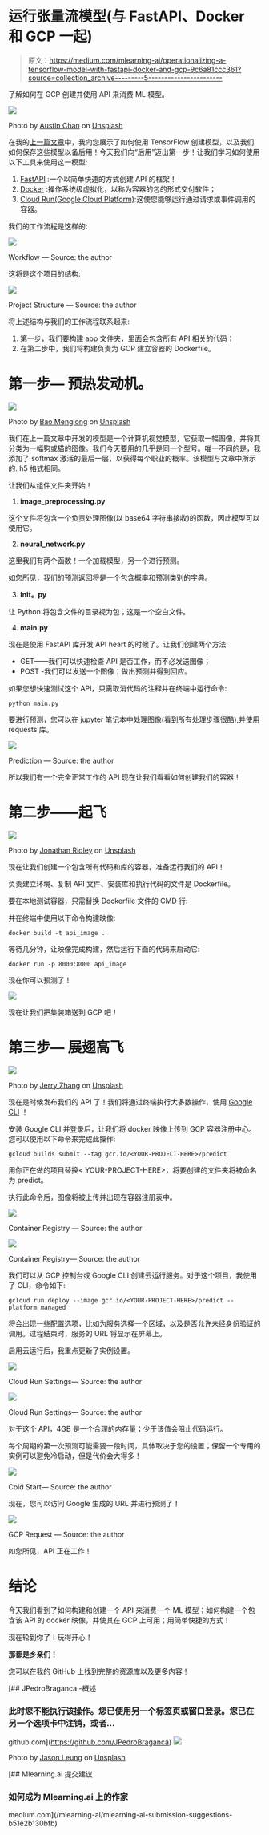 # 运行张量流模型(与 FastAPI、Docker 和 GCP 一起)

> 原文：<https://medium.com/mlearning-ai/operationalizing-a-tensorflow-model-with-fastapi-docker-and-gcp-9c6a81ccc361?source=collection_archive---------5----------------------->

了解如何在 GCP 创建并使用 API 来消费 ML 模型。

![](img/bbac31dcd61b766027de6e170a49631c.png)

Photo by [Austin Chan](https://unsplash.com/@austinchan?utm_source=medium&utm_medium=referral) on [Unsplash](https://unsplash.com?utm_source=medium&utm_medium=referral)

在我的[上一篇文章](/mlearning-ai/practical-transfer-learning-with-tensorflow-1f16bb9ac379)中，我向您展示了如何使用 TensorFlow 创建模型，以及我们如何保存这些模型以备后用！今天我们向“后用”迈出第一步！让我们学习如何使用以下工具来使用这一模型:

1.  [FastAPI](https://fastapi.tiangolo.com/) :一个以简单快速的方式创建 API 的框架！
2.  [Docker](https://www.docker.com/) :操作系统级虚拟化，以称为容器的包的形式交付软件；
3.  [Cloud Run(Google Cloud Platform)](https://cloud.google.com/run/):这使您能够运行通过请求或事件调用的容器。

我们的工作流程是这样的:

![](img/ab297d6c9f056699a021ad190e211608.png)

Workflow — Source: the author

这将是这个项目的结构:

![](img/18203542a93d354c1f1f7d25dc33f94e.png)

Project Structure — Source: the author

将上述结构与我们的工作流程联系起来:

1.  第一步，我们要构建 app 文件夹，里面会包含所有 API 相关的代码；
2.  在第二步中，我们将构建负责为 GCP 建立容器的 Dockerfile。

# **第一步—** 预热发动机。

![](img/0fbcb42c13a9bcfdbe6e037009abafac.png)

Photo by [Bao Menglong](https://unsplash.com/@__menglong?utm_source=medium&utm_medium=referral) on [Unsplash](https://unsplash.com?utm_source=medium&utm_medium=referral)

我们在上一篇文章中开发的模型是一个计算机视觉模型，它获取一幅图像，并将其分类为一幅狗或猫的图像。我们今天要用的几乎是同一个型号。唯一不同的是，我添加了 softmax 激活的最后一层，以获得每个职业的概率。该模型与文章中所示的. h5 格式相同。

让我们从组件文件夹开始！

1.  **image_preprocessing.py**

这个文件将包含一个负责处理图像(以 base64 字符串接收)的函数，因此模型可以使用它。

2. **neural_network.py**

这里我们有两个函数！一个加载模型，另一个进行预测。

如您所见，我们的预测返回将是一个包含概率和预测类别的字典。

3. **__init__。py**

让 Python 将包含文件的目录视为包；这是一个空白文件。

4. **main.py**

现在是使用 FastAPI 库开发 API heart 的时候了。让我们创建两个方法:

*   GET——我们可以快速检查 API 是否工作，而不必发送图像；
*   POST -我们可以发送一个图像；做出预测并得到回应。

如果您想快速测试这个 API，只需取消代码的注释并在终端中运行命令:

```
python main.py
```

要进行预测，您可以在 jupyter 笔记本中处理图像(看到所有处理步骤很酷),并使用 requests 库。

![](img/b226bb760d921de0d5821f091e864ff2.png)

Prediction — Source: the author

所以我们有一个完全正常工作的 API 现在让我们看看如何创建我们的容器！

# 第二步——起飞

![](img/c071fab4544cb6535994fd1a5df1311c.png)

Photo by [Jonathan Ridley](https://unsplash.com/@jridley1?utm_source=medium&utm_medium=referral) on [Unsplash](https://unsplash.com?utm_source=medium&utm_medium=referral)

现在让我们创建一个包含所有代码和库的容器，准备运行我们的 API！

负责建立环境、复制 API 文件、安装库和执行代码的文件是 Dockerfile。

要在本地测试容器，只需替换 Dockerfile 文件的 CMD 行:

并在终端中使用以下命令构建映像:

```
docker build -t api_image .
```

等待几分钟，让映像完成构建，然后运行下面的代码来启动它:

```
docker run -p 8000:8000 api_image
```

现在你可以预测了！

![](img/b226bb760d921de0d5821f091e864ff2.png)

现在让我们把集装箱送到 GCP 吧！

# **第三步—** 展翅高飞

![](img/b7a78a1eb70806230d1c155a3eaf501c.png)

Photo by [Jerry Zhang](https://unsplash.com/@z734923105?utm_source=medium&utm_medium=referral) on [Unsplash](https://unsplash.com?utm_source=medium&utm_medium=referral)

现在是时候发布我们的 API 了！我们将通过终端执行大多数操作，使用 [Google CLI](https://cloud.google.com/sdk/docs/install#deb) ！

安装 Google CLI 并登录后，让我们将 docker 映像上传到 GCP 容器注册中心。您可以使用以下命令来完成此操作:

```
gcloud builds submit --tag gcr.io/<YOUR-PROJECT-HERE>/predict
```

用你正在做的项目替换< YOUR-PROJECT-HERE>，将要创建的文件夹将被命名为 predict。

执行此命令后，图像将被上传并出现在容器注册表中。

![](img/5bb452237341762c1d448064e7ad0f05.png)

Container Registry — Source: the author

![](img/0faa45e342fac42e5345b03afaa85da9.png)

Container Registry— Source: the author

我们可以从 GCP 控制台或 Google CLI 创建云运行服务。对于这个项目，我使用了 CLI，命令如下:

```
gcloud run deploy --image gcr.io/<YOUR-PROJECT-HERE>/predict --platform managed
```

将会出现一些配置选项，比如为服务选择一个区域，以及是否允许未经身份验证的调用。过程结束时，服务的 URL 将显示在屏幕上。

启用云运行后，我重点更新了实例设置。

![](img/716e7332ba81ea1e6660cf5a558c49bd.png)

Cloud Run Settings— Source: the author

![](img/1bb97f426f9dbc7ec7e5fc268c2d7d12.png)

Cloud Run Settings— Source: the author

对于这个 API，4GB 是一个合理的内存量；少于该值会阻止代码运行。

每个周期的第一次预测可能需要一段时间，具体取决于您的设置；保留一个专用的实例可以避免冷启动，但是代价会大得多！

![](img/f071a10f1da94842eac5ce350edbb41d.png)

Cold Start— Source: the author

现在，您可以访问 Google 生成的 URL 并进行预测了！

![](img/fea382ec723be31796105bdc2de6de4d.png)

GCP Request — Source: the author

如您所见，API 正在工作！

# 结论

今天我们看到了如何构建和创建一个 API 来消费一个 ML 模型；如何构建一个包含该 API 的 docker 映像，并使其在 GCP 上可用；用简单快捷的方式！

现在轮到你了！玩得开心！

**那都是乡亲们！**

您可以在我的 GitHub 上找到完整的资源库以及更多内容！

[](https://github.com/JPedroBraganca) [## JPedroBraganca -概述

### 此时您不能执行该操作。您已使用另一个标签页或窗口登录。您已在另一个选项卡中注销，或者…

github.com](https://github.com/JPedroBraganca) ![](img/df0b8cc2061e89c8ac62b7062b683fc2.png)

Photo by [Jason Leung](https://unsplash.com/@ninjason?utm_source=medium&utm_medium=referral) on [Unsplash](https://unsplash.com?utm_source=medium&utm_medium=referral)

[](/mlearning-ai/mlearning-ai-submission-suggestions-b51e2b130bfb) [## Mlearning.ai 提交建议

### 如何成为 Mlearning.ai 上的作家

medium.com](/mlearning-ai/mlearning-ai-submission-suggestions-b51e2b130bfb)